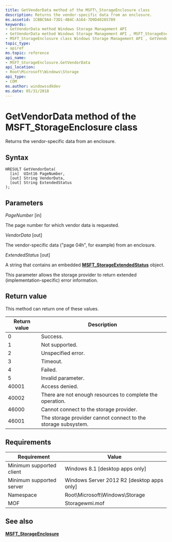 ```yaml
---
title: GetVendorData method of the MSFT\_StorageEnclosure class
description: Returns the vendor-specific data from an enclosure.
ms.assetid: 1CBBC9A4-73D1-4B4C-A164-7D9D40285709
keywords:
- GetVendorData method Windows Storage Management API
- GetVendorData method Windows Storage Management API , MSFT_StorageEnclosure class
- MSFT_StorageEnclosure class Windows Storage Management API , GetVendorData method
topic_type:
- apiref
ms.topic: reference
api_name:
- MSFT_StorageEnclosure.GetVendorData
api_location:
- Root\Microsoft\Windows\Storage
api_type:
- COM
ms.author: windowssdkdev
ms.date: 05/31/2018
---
```


# GetVendorData method of the MSFT\_StorageEnclosure class

Returns the vendor-specific data from an enclosure.

## Syntax


```mof
HRESULT GetVendorData(
  [in]  UInt16 PageNumber,
  [out] String VendorData,
  [out] String ExtendedStatus
);
```



## Parameters

 

*PageNumber* \[in\]
 

The page number for which vendor data is requested.

 

*VendorData* \[out\]
 

The vendor-specific data ("page 04h", for example) from an enclosure.

 

*ExtendedStatus* \[out\]
 

A string that contains an embedded [**MSFT\_StorageExtendedStatus**](msft-storageextendedstatus.md) object.

This parameter allows the storage provider to return extended (implementation-specific) error information.

 

## Return value

This method can return one of these values.



| Return value                                                                     | Description                                                              |
|----------------------------------------------------------------------------------|--------------------------------------------------------------------------|
|  0      | Success.                                                      |
|  1      | Not supported.                                                |
|  2      | Unspecified error.                                            |
|  3      | Timeout.                                                      |
|  4      | Failed.                                                       |
|  5      | Invalid parameter.                                            |
|  40001  | Access denied.                                                |
|  40002  | There are not enough resources to complete the operation.     |
|  46000  | Cannot connect to the storage provider.                       |
|  46001  | The storage provider cannot connect to the storage subsystem. |



 

## Requirements



| Requirement | Value |
|-------------------------------------|-------------------------------------------------------------------------------------------|
| Minimum supported client | Windows 8.1 \[desktop apps only\]                                              |
| Minimum supported server | Windows Server 2012 R2 \[desktop apps only\]                                   |
| Namespace                | Root\\Microsoft\\Windows\\Storage                                              |
| MOF                      |  Storagewmi.mof  |



## See also

 

[**MSFT\_StorageEnclosure**](msft-storageenclosure.md)
 

 

 





